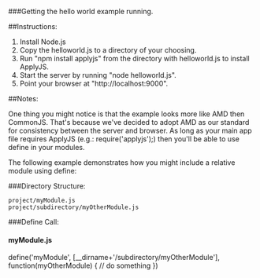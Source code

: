 ###Getting the hello world example running.

##Instructions:

1. Install Node.js
2. Copy the helloworld.js to a directory of your choosing.
2. Run "npm install applyjs" from the directory with helloworld.js to install ApplyJS.
3. Start the server by running "node helloworld.js".
4. Point your browser at "http://localhost:9000".

##Notes:

One thing you might notice is that the example looks more like AMD then CommonJS.
That's because we've decided to adopt AMD as our standard for consistency between the server and browser.
As long as your main app file requires ApplyJS (e.g.: require('applyjs');) then you'll be able to use define in your modules.

The following example demonstrates how you might include a relative module using define:

###Directory Structure:

    project/myModule.js
    project/subdirectory/myOtherModule.js

###Define Call:

#### myModule.js

define('myModule', [__dirname+'/subdirectory/myOtherModule'], function(myOtherModule) {
    // do something
})
